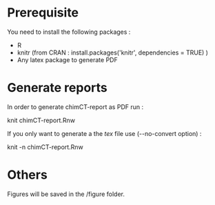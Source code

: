 # Prerequisite
You need to install the following packages :
- R
- knitr (from CRAN : install.packages('knitr', dependencies = TRUE) )
- Any latex package to generate PDF

# Generate reports
In order to generate chimCT-report as PDF run :

  knit chimCT-report.Rnw

If you only want to generate a the *tex* file use (--no-convert option) :

  knit -n chimCT-report.Rnw

# Others
Figures will be saved in the /figure folder. 

